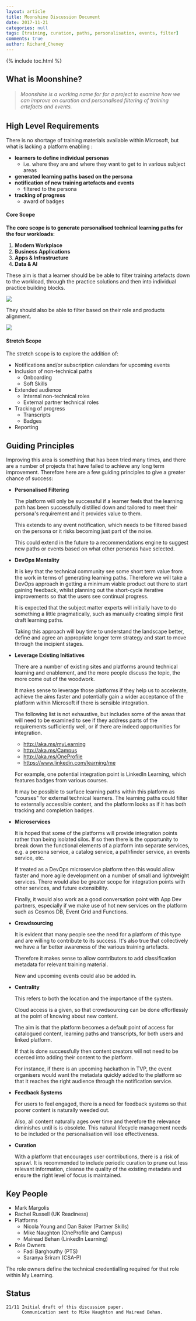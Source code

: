 ```yaml
---
layout: article
title: Moonshine Discussion Document
date: 2017-11-21
categories: null 
tags: [training, curation, paths, personalisation, events, filter]
comments: true
author: Richard_Cheney
---
```


{% include toc.html %}

## What is Moonshine?

> ###### Moonshine is a working name for for a project to examine how we can improve on curation and personalised filtering of training artefacts and events.  

## High Level Requirements

There is no shortage of training materials available within Microsoft, but what is lacking a platform enabling :
* **learners to define individual personas**
  * i.e. where they are and where they want to get to in various subject areas
* **generated learning paths based on the persona**
* **notification of new training artefacts and events** 
  * filtered to the persona
* **tracking of progress**
  * award of badges 

#### Core Scope

**The core scope is to generate personalised technical learning paths for the four workloads:**
1. **Modern Workplace**
2. **Business Applications**
3. **Apps & Infrastructure**
4. **Data & AI**

These aim is that a learner should be be able to filter training artefacts down to the workload, through the practice solutions and then into individual practice building blocks.

![](/internal/images/workloadBuildingBlocks.png)

They should also be able to filter based on their role and products alignment. 

![](/internal/images/workloadProductAlignment.png)

#### Stretch Scope

The stretch scope is to explore the addition of:
* Notifications and/or subscription calendars for upcoming events
* Inclusion of non-technical paths
  * Onboarding
  * Soft Skills
* Extended audience
  * Internal non-technical roles
  * External partner technical roles
* Tracking of progress
  * Transcripts
  * Badges
* Reporting

## Guiding Principles 

Improving this area is something that has been tried many times, and there are a number of projects that have failed to achieve any long term improvement.  Therefore here are a few guiding principles to give a greater chance of success:

* **Personalised Filtering**

  The platform will only be successful if a learner feels that the learning path has been successfully distilled down and tailored to meet their persona's requirement and it provides value to them.  

  This extends to any event notification, which needs to be filtered based on the persona or it risks becoming just part of the noise. 

  This could extend in the future to a recommendations engine to suggest new paths or events based on what other personas have selected.

* **DevOps Mentality**

  It is key that the technical community see some short term value from the work in terms of generating learning paths.  Therefore we will take a DevOps approach in getting a minimum viable product out there to start gaining feedback, whilst planning out the short-cycle iterative improvements so that the users see continual progress.

  It is expected that the subject matter experts will initially have to do something a little pragmatically, such as manually creating simple first draft learning paths. 
  
  Taking this approach will buy time to understand the landscape better, define and agree an appropriate longer term strategy and start to move through the incipient stages.  

* **Leverage Existing Initiatives**

  There are a number of existing sites and platforms around technical learning and enablement, and the more people discuss the topic, the more come out of the woodwork. 
  
  It makes sense to leverage those platforms if they help us to accelerate, achieve the aims faster and potentially gain a wider acceptance of the platform within Microsoft if there is sensible integration.

  The following list is not exhaustive, but includes some of the areas that will need to be examined to see if they address parts of the requirements sufficiently well, or if there are indeed opportunities for integration.  

  * http://aka.ms/myLearning
  * http://aka.ms/Campus
  * http://aka.ms/OneProfile
  * https://www.linkedin.com/learning/me
  
  For example, one potential integration point is LinkedIn Learning, which features badges from various courses.  

  It may be possible to surface learning paths within this platform as "courses" for external technical learners.  The learning paths could filter to externally accessible content, and the platform looks as if it has both tracking and completion badges.     

* **Microservices**

  It is hoped that some of the platforms will provide integration points rather than being isolated silos.  If so then there is the opportunity to break down the functional elements of a platform into separate services, e.g. a persona service, a catalog service, a pathfinder service, an events service, etc.  

  If treated as a DevOps microservice platform then this would allow faster and more agile development on a number of small and lightweight services. There would also be greater scope for integration points with other services, and future extensibility. 

  Finally, it would also work as a good conversation point with App Dev partners, especially if we make use of hot new services on the platform such as Cosmos DB, Event Grid and Functions.

* **Crowdsourcing**

  It is evident that many people see the need for a platform of this type and are willing to contribute to its success.  It's also true that collectively we have a far better awareness of the various training artefacts.  

  Therefore it makes sense to allow contributors to add classification metadata for relevant training material.  
  
  New and upcoming events could also be added in.     

* **Centrality**

  This refers to both the location and the importance of the system.

  Cloud access is a given, so that crowdsourcing can be done effortlessly at the point of knowing about new content. 

  The aim is that the platform becomes a default point of access for catalogued content, learning paths and transcripts, for both users and linked platform.   

  If that is done successfully then content creators will not need to be coerced into adding their content to the platform.  
  
  For instance, if there is an upcoming hackathon in TVP, the event organisers would want the metadata quickly added to the platform so that it reaches the right audience through the notification service.  

* **Feedback Systems**

  For users to feel engaged, there is a need for feedback systems so that poorer content is naturally weeded out.  

  Also, all content naturally ages over time and therefore the relevance diminishes until is is obsolete.  This natural lifecycle management needs to be included or the personalisation will lose effectiveness.
  
* **Curation**

  With a platform that encourages user contributions, there is a risk of sprawl.  It is recommended to include periodic curation to prune out less relevant information, cleanse the quality of the existing metadata and ensure the right level of focus is maintained.

## Key People

* Mark Margolis
* Rachel Russell (UK Readiness)
* Platforms
  * Nicola Young and Dan Baker (Partner Skills)
  * Mike Naughton (OneProfile and Campus)
  * Mairead Behan (LinkedIn Learning)
* Role Owners
  * Fadi Barghouthy (PTS)
  * Saranya Sriram (CSA-P)

The role owners define the technical credentialling required for that role within My Learning.

## Status

```
21/11 Initial draft of this discussion paper.
      Communication sent to Mike Naughton and Mairead Behan.
```